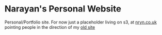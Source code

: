 # Narayan's Personal Website

Personal/Portfolio site. For now just a placeholder living on s3, at [nryn.co.uk](nryn.co.uk) pointing people in the direction of my [old site](nryn.tumblr.com)
